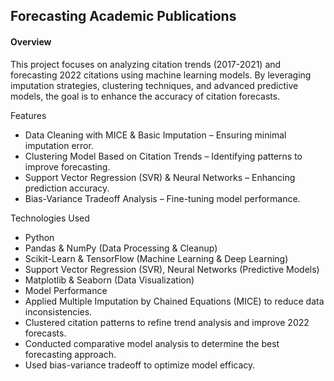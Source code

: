 ## Forecasting Academic Publications

#### Overview
This project focuses on analyzing citation trends (2017-2021) and forecasting 2022 citations using machine learning models. By leveraging imputation strategies, clustering techniques, and advanced predictive models, the goal is to enhance the accuracy of citation forecasts.

Features
- Data Cleaning with MICE & Basic Imputation – Ensuring minimal imputation error.
- Clustering Model Based on Citation Trends – Identifying patterns to improve forecasting.
- Support Vector Regression (SVR) & Neural Networks – Enhancing prediction accuracy.
- Bias-Variance Tradeoff Analysis – Fine-tuning model performance.

Technologies Used
- Python
- Pandas & NumPy (Data Processing & Cleanup)
- Scikit-Learn & TensorFlow (Machine Learning & Deep Learning)
- Support Vector Regression (SVR), Neural Networks (Predictive Models)
- Matplotlib & Seaborn (Data Visualization)
- Model Performance
- Applied Multiple Imputation by Chained Equations (MICE) to reduce data inconsistencies.
- Clustered citation patterns to refine trend analysis and improve 2022 forecasts.
- Conducted comparative model analysis to determine the best forecasting approach.
- Used bias-variance tradeoff to optimize model efficacy.
